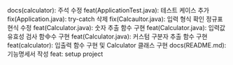 docs(calculator): 주석 수정
feat(ApplicationTest.java): 테스트 케이스 추가
fix(Application.java): try-catch 삭제
fix(Calcaultor.java): 입력 형식 확인 정규표현식 수정
feat(Calculator.java): 숫자 추출 함수 구현
feat(Calculator.java): 입력값 유효성 검사 함수 구현
feat(Calculator.java): 커스텀 구분자 추출 함수 구현
feat(calculator): 입출력 함수 구현 및 Calculator 클래스 구현
docs(README.md): 기능명세서 작성
feat: setup project